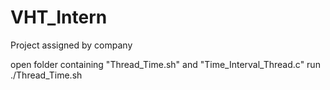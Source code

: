# VHT_Intern
Project assigned by company

open folder containing "Thread_Time.sh" and "Time_Interval_Thread.c"
run ./Thread_Time.sh
